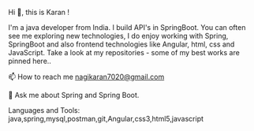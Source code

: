 Hi 👋, this is Karan !

I'm a java developer from India. I build API's in SpringBoot. You can often see me exploring new technologies, I do enjoy working with Spring, SpringBoot and also frontend technologies like Angular, html, css and JavaScript. Take a look at my repositories - some of my best works are pinned here..

📫 How to reach me nagikaran7020@gmail.com

💬 Ask me about Spring and Spring Boot.

Languages and Tools:
java,spring,mysql,postman,git,Angular,css3,html5,javascript
